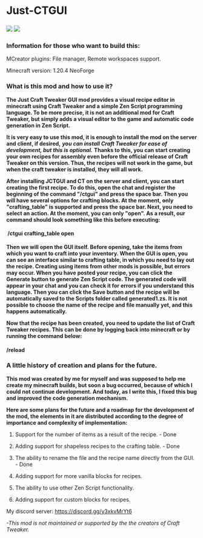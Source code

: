 # Just-CTGUI
### [**![](https://cdn.jsdelivr.net/npm/@intergrav/devins-badges@3.2.0/assets/cozy/requires/fabric-api_vector.svg)**](https://www.curseforge.com/minecraft/mc-mods/fabric-api) [**![](https://cdn.jsdelivr.net/npm/@intergrav/devins-badges@3.2.0/assets/cozy/available/modrinth_vector.svg)**](https://modrinth.com/mod/just-ctgui)

### **Information for those who want to build this:**

MCreator plugins: File manager, Remote workspaces support.

Minecraft version: 1.20.4 NeoForge

### **What is this mod and how to use it?**

**The Just Craft Tweaker GUI mod provides a visual recipe editor in minecraft using Craft Tweaker and a simple Zen Script programming language. To be more precise, it is not an additional mod for Craft Tweaker, but simply adds a visual editor to the game and automatic code generation in Zen Script.**

**It is very easy to use this mod, it is enough to install the mod on the server and client, if desired,** _**you can install Craft Tweaker for ease of development, but this is optional.**_ **Thanks to this, you can start creating your own recipes for assembly even before the official release of Craft Tweaker on this version. Thus, the recipes will not work in the game, but when the craft tweaker is installed, they will all work.**

**After installing JCTGUI and CT on the server and client, you can start creating the first recipe. To do this, open the chat and register the beginning of the command "/ctgui" and press the space bar. Then you will have several options for crafting blocks. At the moment, only "crafting\_table" is supported and press the space bar. Next, you need to select an action. At the moment, you can only "open". As a result, our command should look something like this before executing:**

####  **/ctgui crafting\_table open**

**Then we will open the GUI itself. Before opening, take the items from which you want to craft into your inventory. When the GUI is open, you can see an interface similar to crafting table, in which you need to lay out the recipe. Creating using items from other mods is possible, but errors may occur. When you have posted your recipe, you can click the Generate button to generate Zen Script code. The generated code will appear in your chat and you can check it for errors if you understand this language. Then you can click the Save button and the recipe will be automatically saved to the Scripts folder called generated1.zs. It is not possible to choose the name of the recipe and file manually yet, and this happens automatically.**

**Now that the recipe has been created, you need to update the list of Craft Tweaker recipes. This can be done by logging back into minecraft or by running the command below:**

#### **/reload**

### **A little history of creation and plans for the future.**

**This mod was created by me for myself and was supposed to help me create my minecraft builds, but soon a bug occurred, because of which I could not continue development. And today, as I write this, I fixed this bug and improved the code generation mechanism.**

**Here are some plans for the future and a roadmap for the development of the mod, the elements in it are distributed according to the degree of importance and complexity of implementation:**

1. Support for the number of items as a result of the recipe. - Done

2. Adding support for shapeless recipes to the crafting table. - Done

3. The ability to rename the file and the recipe name directly from the GUI. - Done

4. Adding support for more vanilla blocks for recipes. 

5. The ability to use other Zen Script functionality.

6. Adding support for custom blocks for recipes.
 

My discord server: https://discord.gg/y3xkvMrYt6

*-This mod is not maintained or supported by the the creators of  Craft Tweaker.*
